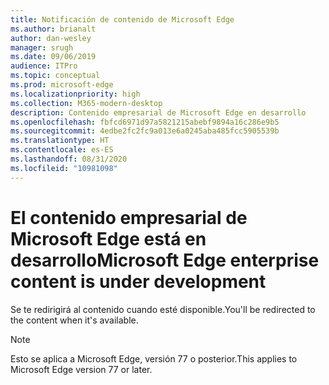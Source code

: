 ```yaml
---
title: Notificación de contenido de Microsoft Edge
ms.author: brianalt
author: dan-wesley
manager: srugh
ms.date: 09/06/2019
audience: ITPro
ms.topic: conceptual
ms.prod: microsoft-edge
ms.localizationpriority: high
ms.collection: M365-modern-desktop
description: Contenido empresarial de Microsoft Edge en desarrollo
ms.openlocfilehash: fbfcd6971d97a5821215abebf9894a16c286e9b5
ms.sourcegitcommit: 4edbe2fc2fc9a013e6a0245aba485fcc5905539b
ms.translationtype: HT
ms.contentlocale: es-ES
ms.lasthandoff: 08/31/2020
ms.locfileid: "10981098"
---
```

# <span data-ttu-id="26c88-103">El contenido empresarial de Microsoft Edge está en desarrollo</span><span class="sxs-lookup"><span data-stu-id="26c88-103">Microsoft Edge enterprise content is under development</span></span>

<span data-ttu-id="26c88-104">Se te redirigirá al contenido cuando esté disponible.</span><span class="sxs-lookup"><span data-stu-id="26c88-104">You'll be redirected to the content when it's available.</span></span>

> [!NOTE]
> <span data-ttu-id="26c88-105">Esto se aplica a Microsoft Edge, versión 77 o posterior.</span><span class="sxs-lookup"><span data-stu-id="26c88-105">This applies  to Microsoft Edge version 77 or later.</span></span>
